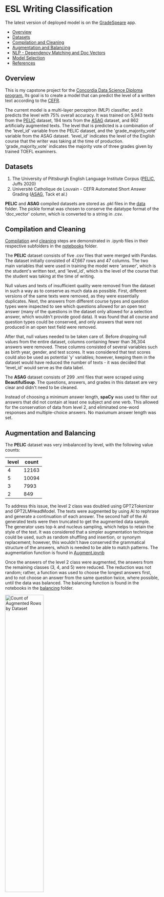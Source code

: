 # ESL Writing Classification
<p>The latest version of deployed model is on the <a href="https://gradespeare.streamlit.app/" target="_blank">GradeSpeare</a> app.</p>

- [Overview](#overview)
- [Datasets](#datasets)
- [Compilation and Cleaning](#compilation-and-cleaning)
- [Augmentation and Balancing](#augmentation-and-balancing)
- [NLP - Dependency Matching and Doc Vectors](#nlp---dependency-matching-and-doc-vectors)
- [Model Selection](#model-selection)
- [References](#references)

## Overview
<p>This is my capstone project for the <a href="https://www.concordiabootcamps.ca/lp/data-science-lp-2?utm_term=data%20science%20course&utm_campaign=Search_MTL&utm_source=adwords&utm_medium=ppc&hsa_acc=3838886679&hsa_cam=21258988525&hsa_grp=159297764102&hsa_ad=698842094834&hsa_src=g&hsa_tgt=kwd-27111326778&hsa_kw=data%20science%20course&hsa_mt=b&hsa_net=adwords&hsa_ver=3&gad_source=1&gclid=Cj0KCQjwmMayBhDuARIsAM9HM8cIwxytsOtn7U2dY3yU9LpthFIRA6TdJUJIYlJ55XLvv580bPaAh50aAtfmEALw_wcB" target="_blank">Concordia Data Science Diploma program.</a> Its goal is to create a model that can predict the level of a written text according to the <a href="https://www.coe.int/en/web/common-european-framework-reference-languages/level-descriptions#:~:text=The%20CEFR%20organises%20language%20proficiency,needs%20of%20the%20local%20context." target="_blank">CEFR</a>.</p>
<p>The current model is a multi-layer perceptron (MLP) classifier, and it predicts the level with 75% overall accuracy. It was trained on 5,943 texts from the <a href="https://github.com/ELI-Data-Mining-Group/PELIC-dataset/" target="_blank">PELIC</a> dataset, 194 texts from the <a href="https://cental.uclouvain.be/team/atack/cefr-asag/">ASAG</a> dataset, and 862 artificially augmented texts. The level that is predicted is a combination of the 'level_id' variable from the PELIC dataset, and the 'grade_majority_vote' variable from the ASAG dataset. 'level_id' indicates the level of the English course that the writer was taking at the time of production. 'grade_majority_vote' indicates the majority vote of three grades given by trained TOEFL examiners.</p>

## Datasets
<ol>
  <li>The University of Pittsburgh English Language Institute Corpus (<a href ="https://github.com/ELI-Data-Mining-Group/PELIC-dataset/" target="_blank">PELIC</a>, Juffs 2020)</li>
  <li>Université Catholique de Louvain - CEFR Automated Short Answer Grading (<a href='https://cental.uclouvain.be/team/atack/cefr-asag/' target="_blank">ASAG</a>, Tack et al.)</li>
</ol>
<p><b>PELIC</b> and <b>ASAG</b> compiled datasets are stored as .pkl files in the <a href="https://github.com/jdolane/ESL_Writing_Classification/tree/main/data" target="_blank">data</a> folder. The pickle format was chosen to conserve the datatype format of the 'doc_vector' column, which is converted to a string in .csv.</p>

## Compilation and Cleaning
<p><a href="https://github.com/jdolane/ESL_Writing_Classification/tree/main/notebooks/compile" target="_blank">Compilation</a> and <a href="https://github.com/jdolane/ESL_Writing_Classification/tree/main/notebooks/clean" target="_blank">cleaning</a> steps are demonstrated in .ipynb files in their respective subfolders in the <a href="https://github.com/jdolane/ESL_Writing_Classification/tree/main/notebooks" target="_blank">notebooks</a> folder.</p>

<p>The <b>PELIC</b> dataset consists of five .csv files that were merged with Pandas. The dataset initially consisted of 47,667 rows and 47 columns. The two main variables that were used in training the model were 'answer', which is the student's written text, and 'level_id', which is the level of the course that the student was taking at the time of writing.</p>

<p>Null values and texts of insufficient quality were removed from the dataset in such a way as to conserve as much data as possible. First, different versions of the same texts were removed, as they were essentially duplicates. Next, the answers from different course types and question types were inspected to see which questions allowed for an open text answer (many of the questions in the dataset only allowed for a selection answer, which wouldn't provide good data). It was found that all course and question types could be conserved, and only answers that were not produced in an open text field were removed.</p>

<p>After that, null values needed to be taken care of. Before dropping null values from the entire dataset, columns containing fewer than 36,304 answers were removed. These columns consisted of several variables such as birth year, gender, and test scores. It was considered that test scores could also be used as potential 'y' variables; however, keeping them in the dataset would have reduced the number of texts - it was decided that 'level_id' would serve as the data label.</p>

<p>The <b>ASAG</b> dataset consists of 299 .xml files that were scraped using <b>BeautifulSoup</b>. The questions, answers, and grades in this dataset are very clear and didn't need to be cleaned.</p>

<p>Instead of choosing a minimum answer length, <b>spaCy</b> was used to filter out answers that did not contain at least one subject and one verb. This allowed for the conservation of data from level 2, and eliminated one-word responses and multiple-choice answers. No maxiumum answer length was set.</p>

## Augmentation and Balancing
<p>The <b>PELIC</b> dataset was very imbalanced by level, with the following value counts:</p>

| level | count |
|-------|-------|
| 4     | 12163 |
| 5     | 10094 |
| 3     | 7993  |
| 2     | 849   |

<p>To address this issue, the level 2 class was doubled using GPT2Tokenizer and GPT2LMHeadModel. The texts were augmented by using AI to rephrase and generate a continuation of each answer. The second half of the AI generated texts were then truncated to get the augmented data sample. The generator uses top-k and nucleus sampling, which helps to retain the style of the text. It was considered that a simpler augmentation technique could be used, such as random shuffling and insertion, or synonym replacement; however, this wouldn't have conserved the grammatical structure of the answers, which is needed to be able to match patterns. The augmentation function is found in <a href="https://github.com/jdolane/ESL_Writing_Classification/blob/main/notebooks/augment/Augment.ipynb" target="_blank">Augment.ipynb</a></p>

<p>Once the answers of the level 2 class were augmented, the answers from the remaining classes (3, 4, and 5) were reduced. The reduction was not random; rather, a function was used to choose the longest answers first, and to not choose an answer from the same question twice, where possible, until the data was balanced. The balancing function is found in the notebooks in the <a href="https://github.com/jdolane/ESL_Writing_Classification/tree/main/notebooks/balance" target="_blank">balancing</a> folder.</p>

<img src="images/augmented_by_dataset.png" alt="Count of Augmented Rows by Dataset" width="50%">

## NLP - Dependency Matching and Doc Vectors
<p>Patterns for 26 verb tense combinations, 3 gerund dependencies, and two modal verbs were defined using spaCy's DependencyMatcher. The count of these patterns, along with the number of sentences and the average sentence length per answer, were calculated. The dependency patterns were squared before adding them to X to increase their chance of being detected during model training. The average sentence length was added to X raw, and the number of sentences was excluded from X (the sheer number of sentences wasn't expected to be a good indicator of level).</p>

<p>The pattern dictionary is in a <a href="https://github.com/jdolane/ESL_Writing_Classification/blob/main/patterns/patterns.json">.json file</a> in the patterns folder.</p>

<p>The following verbal structures were searched for. A search with auxiliaries ("aux") is included where appropriate to include negatives. Searches with modals ("modal") exclude the lemmas <i>will</i> and <i>would</i> so that these could be searched for separately:</p>

<ul>
  <li>present simple active</li>
  <li>present simple active aux</li>
  <li>present simple active modal</li>
  <li>present simple passive</li>
  <li>present simple passive modal</li>
  <li>present continuous active</li>
  <li>present continuous active modal</li>
  <li>present continuous passive</li>
  <li>present continuous passive modal</li>
  <li>present perfect active</li>
  <li>present perfect active modal</li>
  <li>present perfect passive</li>
  <li>present perfect passive modal</li>
  <li>present perfect continuous active</li>
  <li>present perfect continuous active modal</li>
  <li>present perfect continuous passive</li>
  <li>present perfect continuous passive modal</li>
  <li>past simple active</li>
  <li>past simple active aux</li>
  <li>past simple passive</li>
  <li>past continuous active</li>
  <li>past continuous passive</li>
  <li>past perfect active</li>
  <li>past perfect passive</li>
  <li>past perfect continuous active</li>
  <li>past perfect continuous passive</li>
  <li>modal <i>will</i></li>
  <li>modal <i>would</i></li>
  <li>gerund as subject</li>
  <li>gerund as complement of a preposition</li>
  <li>gerund as an open complement</li>
</ul>

<p>Here is a visual summary of what was found by level:</p>

<img src="images/mean_features_by_level.png" alt="Count of Augmented Rows by Dataset" width="100%">

## Model Selection
## References

- Juffs, A., Han, N-R., & Naismith, B. (2020). The University of Pittsburgh English Language Corpus (PELIC) [Data set]. <a href="http://doi.org/10.5281/zenodo.3991977" target="_blank">http://doi.org/10.5281/zenodo.3991977</a>
- Tack, Anaïs, Thomas François, Sophie Roekhaut, and Cédric Fairon. (2017) "Human and Automated CEFR-based Grading of Short Answers." In Proceedings of the 12th Workshop on Innovative Use of NLP for Building Educational Applications, pp. 169-179. Association for Computational Linguistics, 2017. [Paper](https://www.aclweb.org/anthology/W17-5018) [DOI](https://doi.org/10.18653/v1/W17-5018)

